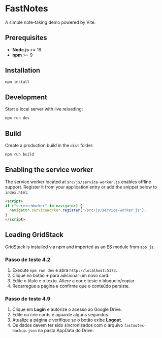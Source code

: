 # FastNotes

A simple note-taking demo powered by Vite.

## Prerequisites

- **Node.js** >= 18
- **npm** >= 9

## Installation

```bash
npm install
```

## Development

Start a local server with live reloading:

```bash
npm run dev
```

## Build

Create a production build in the `dist` folder:

```bash
npm run build
```

## Enabling the service worker

The service worker located at `src/js/service-worker.js` enables offline support.
Register it from your application entry or add the snippet below to `index.html`:

```html
<script>
if ("serviceWorker" in navigator) {
  navigator.serviceWorker.register("/src/js/service-worker.js");
}
</script>
```

## Loading GridStack

GridStack is installed via npm and imported as an ES module from `app.js`.

### Passo de teste 4.2

1. Execute `npm run dev` e abra `http://localhost:5173`.
2. Clique no botão **+** para adicionar um novo card.
3. Edite o título e o texto. Altere a cor e teste o bloqueio/copiar.
4. Recarregue a página e confirme que o conteúdo persiste.

### Passo de teste 4.9

1. Clique em **Login** e autorize o acesso ao Google Drive.
2. Edite ou crie cards e aguarde alguns segundos.
3. Atualize a página e verifique se o botão exibe **Logout**.
4. Os dados devem ter sido sincronizados com o arquivo `fastnotes-backup.json` na pasta AppData do Drive.
